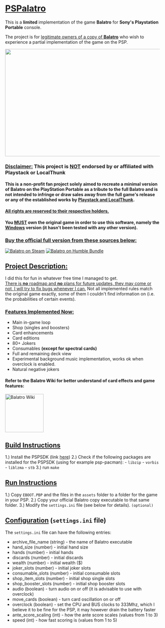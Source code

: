 # <ins>PSPalatro</ins>
<!-- Name change suggestion: PSP-latro, rolls off the tongue better, otherwise ignore this comment -->
This is a **limited** implementation of the game **Balatro** for **Sony's Playstation Portable** console.  

The project is for <ins>legitimate owners of a copy of **Balatro**</ins> who wish to experience a partial implementation of the game on the PSP.


<a href="https://www.youtube.com/watch?v=qRNbH5ELMnE">
 <!--<p align="center">-->
  <img width="520" height="350" src="https://img.youtube.com/vi/qRNbH5ELMnE/0.jpg"(https://www.youtube.com/watch?v=qRNbH5ELMnE)>
 <!--/p>-->
</a>

### <ins>Disclaimer:</ins> This project is <ins>NOT</ins> endorsed by or affiliated with Playstack or LocalThunk
#### This is a non-profit fan project solely aimed to recreate a minimal version of Balatro on the PlayStation Portable as a tribute to the full Balatro and is not intended to infringe or draw sales away from the full game's release or any of the established works by <ins>Playstack and LocalThunk</ins>.
#### <ins>All rights are reserved to their respective holders.</ins>

#### You <ins>MUST</ins> own the original game in order to use this software, namely the <ins>Windows</ins> version (it hasn't been tested with any other version).  

### <ins>Buy the official full version from these sources below:</ins>

[![Balatro on Steam](https://custom-icon-badges.demolab.com/badge/Balatro%20on%20Steam-194c84?logo=steam&logoColor=fff)](https://store.steampowered.com/app/2379780/Balatro/)
[![Balatro on Humble Bundle](https://img.shields.io/badge/Balatro%20on%20Humble%20Bundle-%23494F5C.svg?logo=HumbleBundle&logoColor=white)](https://www.humblebundle.com/store/balatro?srsltid=AfmBOoqS2De8T4kizzWxJS1pbvQosJ_bYCl4qvC6LA1YLPAh4sZ8vJqO)

## <ins>Project Description:</ins> 
 
I did this for fun in whatever free time I managed to get.  
<ins>There is **no** roadmap and **no** plans for future updates, they may come or not, I will try to fix bugs whenever I can.</ins>
Not all implemented rules match the original game exactly, some of them I couldn't find information on (i.e. the probabilities of certain events).

### <ins>Features Implemented Now:</ins>
- Main in-game loop
- Shop (singles and boosters)
- Card enhancements
- Card editions
- 80+ Jokers
- Consumables **(except for spectral cards)**
- Full and remaining deck view
- Experimental background music implementation, works ok when overclock is enabled.
- Natural negative jokers

#### Refer to the Balatro Wiki for better understand of card effects and game features:
<a href="https://balatrowiki.org/">
  <img src="https://custom-icon-badges.demolab.com/badge/Balatro%20Wiki-194c84?logo=bigjoker&logoColor=fff" alt="Balatro Wiki" width="125">
</a>

## **<ins>Build Instructions</ins>**

1.) Install the PSPSDK (link [here](https://pspdev.github.io/pspsdk/))
2.) Check if the following packages are installed for the PSPSDK (using for example psp-pacman):
    - `libzip`
    - `vorbis`
    - `liblzma`
    - `stb`
3.) run `make`

## **<ins>Run Instructions</ins>**

1.) Copy `EBOOT.PBP` and the files in the `assets` folder to a folder for the game in your PSP.
2.) Copy your official Balatro copy executable to that same folder.
3.) Modify the `settings.ini` file (see below for details). `(optional)`

## <ins>Configuration</ins> (`settings.ini` file)

The `settings.ini` file can have the following entries:
- archive_file_name (string) - the name of Balatro executable
- hand_size (number) - initial hand size
- hands (number) - initial hands
- discards (number) - initial discards
- wealth (number) - initial wealth ($)
- joker_slots (number) - initial joker slots
- consumable_slots (number) - initial consumable slots
- shop_item_slots (number) - initial shop single slots
- shop_booster_slots (number) - initial shop booster slots
- audio (boolean) - turn audio on or off (it is advisable to use with overclock)
- move_cards (boolean) - turn card oscillation on or off
- overclock (boolean) - set the CPU and BUS clocks to 333Mhz, which I believe it to be fine for the PSP, it may however drain the battery faster
- ante_score_scaling (int) - how the ante score scales (values from 1 to 3)
- speed (int) - how fast scoring is (values from 1 to 5)
